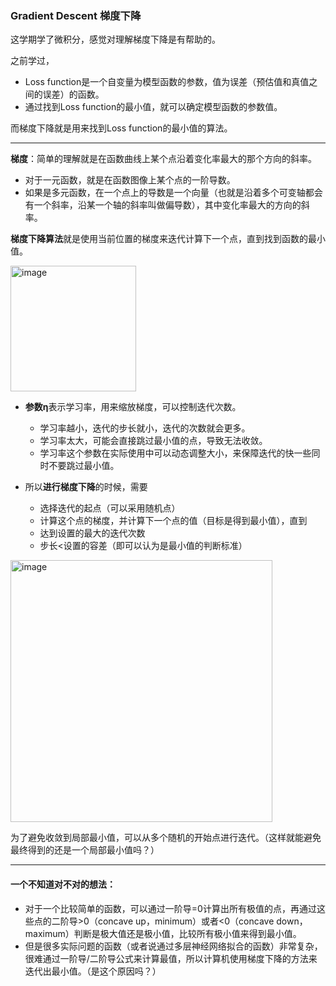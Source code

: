 ### Gradient Descent 梯度下降

这学期学了微积分，感觉对理解梯度下降是有帮助的。

之前学过，
- Loss function是一个自变量为模型函数的参数，值为误差（预估值和真值之间的误差）的函数。
- 通过找到Loss function的最小值，就可以确定模型函数的参数值。

而梯度下降就是用来找到Loss function的最小值的算法。

***

**梯度**：简单的理解就是在函数曲线上某个点沿着变化率最大的那个方向的斜率。
-  对于一元函数，就是在函数图像上某个点的一阶导数。
-  如果是多元函数，在一个点上的导数是一个向量（也就是沿着多个可变轴都会有一个斜率，沿某一个轴的斜率叫做偏导数），其中变化率最大的方向的斜率。

**梯度下降算法**就是使用当前位置的梯度来迭代计算下一个点，直到找到函数的最小值。

  <img width="201" alt="image" src="https://github.com/MaxGYX/Road2Next/assets/158791943/6e7055c5-3593-469e-8172-84a03b143186">

  -  **参数η**表示学习率，用来缩放梯度，可以控制迭代次数。
     -  学习率越小，迭代的步长就小，迭代的次数就会更多。
     -  学习率太大，可能会直接跳过最小值的点，导致无法收敛。
     -  学习率这个参数在实际使用中可以动态调整大小，来保障迭代的快一些同时不要跳过最小值。

  -  所以**进行梯度下降**的时候，需要
     -  选择迭代的起点（可以采用随机点）
     -  计算这个点的梯度，并计算下一个点的值（目标是得到最小值），直到
       - 达到设置的最大的迭代次数
       - 步长<设置的容差（即可以认为是最小值的判断标准）

  <img width="419" alt="image" src="https://github.com/MaxGYX/Road2Next/assets/158791943/54c73178-0bd8-4022-be10-1dac4ee1c08a">  

  为了避免收敛到局部最小值，可以从多个随机的开始点进行迭代。（这样就能避免最终得到的还是一个局部最小值吗？）

***

#### 一个不知道对不对的想法：
-  对于一个比较简单的函数，可以通过一阶导=0计算出所有极值的点，再通过这些点的二阶导>0（concave up，minimum）或者<0（concave down，maximum）判断是极大值还是极小值，比较所有极小值来得到最小值。
-  但是很多实际问题的函数（或者说通过多层神经网络拟合的函数）非常复杂，很难通过一阶导/二阶导公式来计算最值，所以计算机使用梯度下降的方法来迭代出最小值。（是这个原因吗？）
  



